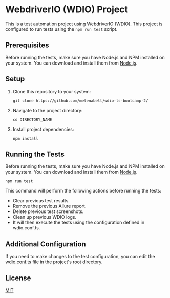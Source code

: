 # WebdriverIO (WDIO) Project

This is a test automation project using WebdriverIO (WDIO). This project is configured to run tests using the `npm run test` script.

## Prerequisites

Before running the tests, make sure you have Node.js and NPM installed on your system. You can download and install them from [Node.js](https://nodejs.org/).

## Setup

1. Clone this repository to your system:

   ```shell
   git clone https://github.com/melenabelt/wdio-ts-bootcamp-2/
   ```

2. Navigate to the project directory:

   ```shell
   cd DIRECTORY_NAME
   ```

3. Install project dependencies:

   ```shell
   npm install
   ```

## Running the Tests

Before running the tests, make sure you have Node.js and NPM installed on your system. You can download and install them from [Node.js](https://nodejs.org/).

```shell
npm run test
```

This command will perform the following actions before running the tests:

- Clear previous test results.
- Remove the previous Allure report.
- Delete previous test screenshots.
- Clean up previous WDIO logs.
- It will then execute the tests using the configuration defined in wdio.conf.ts.

## Additional Configuration

If you need to make changes to the test configuration, you can edit the wdio.conf.ts file in the project's root directory.

## License

[MIT](https://choosealicense.com/licenses/mit/)
